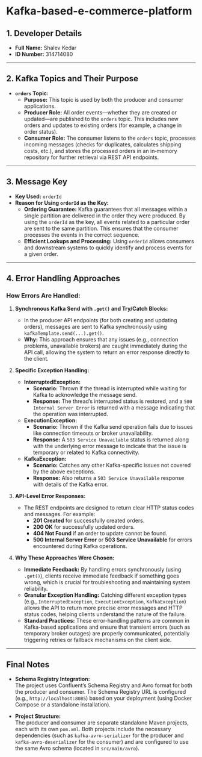 # Kafka-based-e-commerce-platform

## 1. Developer Details

- **Full Name:** Shalev Kedar  
- **ID Number:** 314714080


---

## 2. Kafka Topics and Their Purpose

- **`orders` Topic:**  
  - **Purpose:** This topic is used by both the producer and consumer applications.  
  - **Producer Role:** All order events—whether they are created or updated—are published to the `orders` topic. This includes new orders and updates to existing orders (for example, a change in order status).  
  - **Consumer Role:** The consumer listens to the `orders` topic, processes incoming messages (checks for duplicates, calculates shipping costs, etc.), and stores the processed orders in an in‑memory repository for further retrieval via REST API endpoints.

---

## 3. Message Key

- **Key Used:** `orderId`  
- **Reason for Using `orderId` as the Key:**  
  - **Ordering Guarantee:** Kafka guarantees that all messages within a single partition are delivered in the order they were produced. By using the `orderId` as the key, all events related to a particular order are sent to the same partition. This ensures that the consumer processes the events in the correct sequence.
  - **Efficient Lookups and Processing:** Using `orderId` allows consumers and downstream systems to quickly identify and process events for a given order.

---

## 4. Error Handling Approaches

### How Errors Are Handled:

1. **Synchronous Kafka Send with `.get()` and Try/Catch Blocks:**
   - In the producer API endpoints (for both creating and updating orders), messages are sent to Kafka synchronously using `kafkaTemplate.send(...).get()`.  
   - **Why:** This approach ensures that any issues (e.g., connection problems, unavailable brokers) are caught immediately during the API call, allowing the system to return an error response directly to the client.

2. **Specific Exception Handling:**
   - **InterruptedException:**  
     - **Scenario:** Thrown if the thread is interrupted while waiting for Kafka to acknowledge the message send.
     - **Response:** The thread’s interrupted status is restored, and a `500 Internal Server Error` is returned with a message indicating that the operation was interrupted.
   - **ExecutionException:**  
     - **Scenario:** Thrown if the Kafka send operation fails due to issues like connection timeouts or broker unavailability.
     - **Response:** A `503 Service Unavailable` status is returned along with the underlying error message to indicate that the issue is temporary or related to Kafka connectivity.
   - **KafkaException:**  
     - **Scenario:** Catches any other Kafka-specific issues not covered by the above exceptions.
     - **Response:** Also returns a `503 Service Unavailable` response with details of the Kafka error.

3. **API-Level Error Responses:**
   - The REST endpoints are designed to return clear HTTP status codes and messages. For example:
     - **201 Created** for successfully created orders.
     - **200 OK** for successfully updated orders.
     - **404 Not Found** if an order to update cannot be found.
     - **500 Internal Server Error** or **503 Service Unavailable** for errors encountered during Kafka operations.
  
4. **Why These Approaches Were Chosen:**
   - **Immediate Feedback:** By handling errors synchronously (using `.get()`), clients receive immediate feedback if something goes wrong, which is crucial for troubleshooting and maintaining system reliability.
   - **Granular Exception Handling:** Catching different exception types (e.g., `InterruptedException`, `ExecutionException`, `KafkaException`) allows the API to return more precise error messages and HTTP status codes, helping clients understand the nature of the failure.
   - **Standard Practices:** These error-handling patterns are common in Kafka-based applications and ensure that transient errors (such as temporary broker outages) are properly communicated, potentially triggering retries or fallback mechanisms on the client side.

---

## Final Notes

- **Schema Registry Integration:**  
  The project uses Confluent’s Schema Registry and Avro format for both the producer and consumer. The Schema Registry URL is configured (e.g., `http://localhost:8085`) based on your deployment (using Docker Compose or a standalone installation).

- **Project Structure:**  
  The producer and consumer are separate standalone Maven projects, each with its own `pom.xml`. Both projects include the necessary dependencies (such as `kafka-avro-serializer` for the producer and `kafka-avro-deserializer` for the consumer) and are configured to use the same Avro schema (located in `src/main/avro`).

